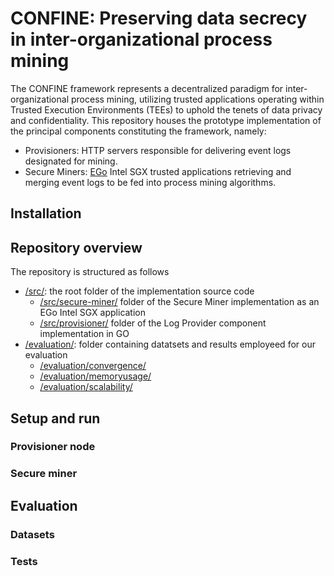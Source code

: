 # CONFINE: Preserving data secrecy in inter-organizational process mining
The CONFINE framework represents a decentralized paradigm for inter-organizational process mining, utilizing trusted applications operating within Trusted Execution Environments (TEEs) to uphold the tenets of data privacy and confidentiality. This repository houses the prototype implementation of the principal components constituting the framework, namely:

- Provisioners: HTTP servers responsible for delivering event logs designated for mining.
- Secure Miners: [EGo](https://www.edgeless.systems/products/ego/) Intel SGX trusted applications retrieving and merging event logs to be fed into process mining algorithms.

## Installation
## Repository overview
The repository is structured as follows
-  [/src/](https://github.com/Process-in-Chains/CONFINE/tree/main/src): the root folder of the implementation source code
    - [/src/secure-miner/](https://github.com/Process-in-Chains/CONFINE/tree/main/src) folder of the Secure Miner implementation as an EGo Intel SGX application
    - [/src/provisioner/](https://github.com/Process-in-Chains/CONFINE/tree/main/src) folder of the Log Provider component implementation in GO
-  [/evaluation/](https://github.com/Process-in-Chains/CONFINE/tree/main/src): folder containing datatsets and results employeed for our  evaluation
    - [/evaluation/convergence/](https://github.com/Process-in-Chains/CONFINE/tree/main/evaluation/convergence) 
    - [/evaluation/memoryusage/](https://github.com/Process-in-Chains/CONFINE/tree/main/evaluation/memoryusage) 
    - [/evaluation/scalability/](https://github.com/Process-in-Chains/CONFINE/tree/main/evaluation/scalability) 
## Setup and run
### Provisioner node
### Secure miner
## Evaluation
### Datasets
### Tests
